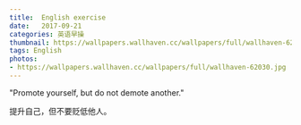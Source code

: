 ```yaml
---
title:  English exercise
date:   2017-09-21
categories: 英语早操
thumbnail: https://wallpapers.wallhaven.cc/wallpapers/full/wallhaven-62030.jpg
tags: English
photos:
- https://wallpapers.wallhaven.cc/wallpapers/full/wallhaven-62030.jpg
---
```


"Promote yourself, but do not demote another."
<p>提升自己，但不要贬低他人。</p>
